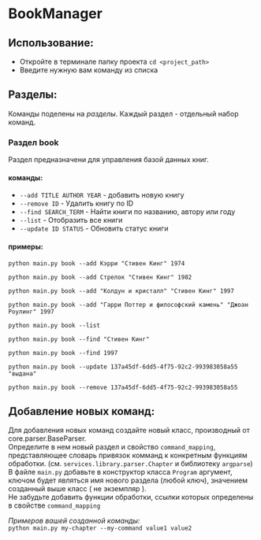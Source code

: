 # BookManager
## Использование:
* Откройте в терминале папку проекта ```cd <project_path>```
* Введите нужную вам команду из списка

## Разделы:
Команды поделены на _разделы_. Каждый раздел - отдельный набор команд.
### Раздел **book**
Раздел предназначени для управления базой данных книг. 
#### команды:
* ```--add TITLE AUTHOR YEAR```     - добавить новую книгу
* ```--remove ID```                 - Удалить книгу по ID
* ```--find SEARCH_TERM```          - Найти книги по названию, автору или году
* ```--list```                      - Отобразить все книги
* ```--update ID STATUS```          - Обновить статус книги

#### примеры:
```python main.py book --add Кэрри "Стивен Кинг" 1974```

```python main.py book --add Стрелок "Стивен Кинг" 1982```

```python main.py book --add "Колдун и кристалл" "Стивен Кинг" 1997```

```python main.py book --add "Гарри Поттер и философский камень" "Джоан Роулинг" 1997```

```python main.py book --list```

```python main.py book --find "Стивен Кинг"```

```python main.py book --find 1997```

```python main.py book --update 137a45df-6dd5-4f75-92c2-993983058a55 "выдана"```

```python main.py book --remove 137a45df-6dd5-4f75-92c2-993983058a55```

## Добавление новых команд:
Для добавления новых команд создайте новый класс, производный от core.parser.BaseParser.\
Определите в нем новый раздел и свойство ```command_mapping```, представляющее словарь привязок комманд к конкретным функциям обработки.
(см. ```services.library.parser.Chapter``` и библиотеку ```argparse```)\
В файле ```main.py``` добавьте в конструктор класса ```Program```
аргумент, ключом будет являться имя нового раздела (любой ключ), значением созданный выше класс ( не экземпляр ).\
Не забудьте добавить функции обработки, ссылки которых определены в свойстве ```command_mapping```


_Примеров вашей созданной команды:_\
```python main.py my-chapter --my-command value1 value2```










